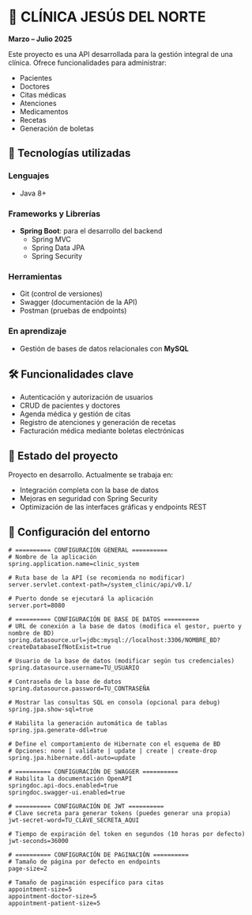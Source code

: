 # 🏥 CLÍNICA JESÚS DEL NORTE

**Marzo – Julio 2025**

Este proyecto es una API desarrollada para la gestión integral de una clínica. Ofrece funcionalidades para administrar:

- Pacientes
- Doctores
- Citas médicas
- Atenciones
- Medicamentos
- Recetas
- Generación de boletas

## 🚀 Tecnologías utilizadas

### Lenguajes
- Java 8+

### Frameworks y Librerías
- **Spring Boot**: para el desarrollo del backend
  - Spring MVC
  - Spring Data JPA
  - Spring Security

### Herramientas
- Git (control de versiones)
- Swagger (documentación de la API)
- Postman (pruebas de endpoints)

### En aprendizaje
- Gestión de bases de datos relacionales con **MySQL**

## 🛠️ Funcionalidades clave

- Autenticación y autorización de usuarios
- CRUD de pacientes y doctores
- Agenda médica y gestión de citas
- Registro de atenciones y generación de recetas
- Facturación médica mediante boletas electrónicas

## 📌 Estado del proyecto

Proyecto en desarrollo. Actualmente se trabaja en:
- Integración completa con la base de datos
- Mejoras en seguridad con Spring Security
- Optimización de las interfaces gráficas y endpoints REST

## 🔧 Configuración del entorno


```
# ========== CONFIGURACIÓN GENERAL ==========
# Nombre de la aplicación
spring.application.name=clinic_system

# Ruta base de la API (se recomienda no modificar)
server.servlet.context-path=/system_clinic/api/v0.1/

# Puerto donde se ejecutará la aplicación
server.port=8080

# ========== CONFIGURACIÓN DE BASE DE DATOS ==========
# URL de conexión a la base de datos (modifica el gestor, puerto y nombre de BD)
spring.datasource.url=jdbc:mysql://localhost:3306/NOMBRE_BD?createDatabaseIfNotExist=true

# Usuario de la base de datos (modificar según tus credenciales)
spring.datasource.username=TU_USUARIO

# Contraseña de la base de datos
spring.datasource.password=TU_CONTRASEÑA

# Mostrar las consultas SQL en consola (opcional para debug)
spring.jpa.show-sql=true

# Habilita la generación automática de tablas
spring.jpa.generate-ddl=true

# Define el comportamiento de Hibernate con el esquema de BD
# Opciones: none | validate | update | create | create-drop
spring.jpa.hibernate.ddl-auto=update

# ========== CONFIGURACIÓN DE SWAGGER ==========
# Habilita la documentación OpenAPI
springdoc.api-docs.enabled=true
springdoc.swagger-ui.enabled=true

# ========== CONFIGURACIÓN DE JWT ==========
# Clave secreta para generar tokens (puedes generar una propia)
jwt-secret-word=TU_CLAVE_SECRETA_AQUI

# Tiempo de expiración del token en segundos (10 horas por defecto)
jwt-seconds=36000

# ========== CONFIGURACIÓN DE PAGINACIÓN ==========
# Tamaño de página por defecto en endpoints
page-size=2

# Tamaño de paginación específico para citas
appointment-size=5
appointment-doctor-size=5
appointment-patient-size=5
```
